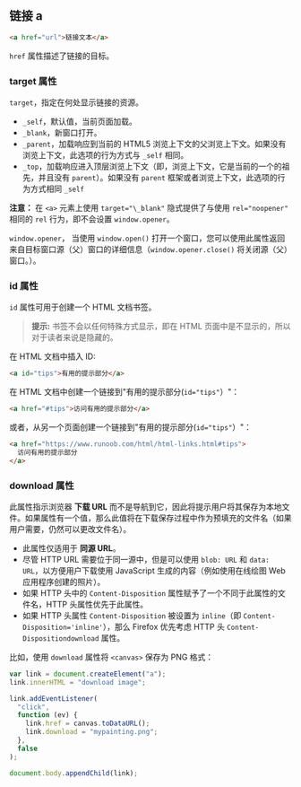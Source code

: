 ## 链接 a

```html
<a href="url">链接文本</a>
```

`href` 属性描述了链接的目标。

### target 属性

`target`，指定在何处显示链接的资源。

- `_self`，默认值，当前页面加载。
- `_blank`，新窗口打开。
- `_parent`，加载响应到当前的 HTML5 浏览上下文的父浏览上下文。如果没有浏览上下文，此选项的行为方式与 `_self` 相同。
- `_top`，加载响应进入顶层浏览上下文（即，浏览上下文，它是当前的一个的祖先，并且没有 `parent`）。如果没有 `parent` 框架或者浏览上下文，此选项的行为方式相同 `_self`

**注意：** 在 `<a>` 元素上使用 `target="\_blank"` 隐式提供了与使用 `rel="noopener"` 相同的 `rel` 行为，即不会设置 `window.opener`。

`window.opener`， 当使用 `window.open()` 打开一个窗口，您可以使用此属性返回来自目标窗口源（父）窗口的详细信息（`window.opener.close()` 将关闭源（父）窗口。）。

### id 属性

`id` 属性可用于创建一个 HTML 文档书签。

> **提示:** 书签不会以任何特殊方式显示，即在 HTML 页面中是不显示的，所以对于读者来说是隐藏的。

在 HTML 文档中插入 ID:

```html
<a id="tips">有用的提示部分</a>
```

在 HTML 文档中创建一个链接到"有用的提示部分(`id="tips"`）"：

```html
<a href="#tips">访问有用的提示部分</a>
```

或者，从另一个页面创建一个链接到"有用的提示部分(`id="tips"`）"：

```html
<a href="https://www.runoob.com/html/html-links.html#tips">
  访问有用的提示部分
</a>
```

### download 属性

此属性指示浏览器 **下载 URL** 而不是导航到它，因此将提示用户将其保存为本地文件。如果属性有一个值，那么此值将在下载保存过程中作为预填充的文件名（如果用户需要，仍然可以更改文件名）。

- 此属性仅适用于 **同源 URL**。
- 尽管 HTTP URL 需要位于同一源中，但是可以使用 `blob: URL` 和 `data: URL`，以方便用户下载使用 JavaScript 生成的内容（例如使用在线绘图 Web 应用程序创建的照片）。
- 如果 HTTP 头中的 `Content-Disposition` 属性赋予了一个不同于此属性的文件名，HTTP 头属性优先于此属性。
- 如果 HTTP 头属性 `Content-Disposition` 被设置为 `inline`（即 `Content-Disposition='inline'`），那么 Firefox 优先考虑 HTTP 头 `Content-Dispositiondownload` 属性。

比如，使用 `download` 属性将 `<canvas>` 保存为 PNG 格式：

```js
var link = document.createElement("a");
link.innerHTML = "download image";

link.addEventListener(
  "click",
  function (ev) {
    link.href = canvas.toDataURL();
    link.download = "mypainting.png";
  },
  false
);

document.body.appendChild(link);
```
